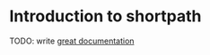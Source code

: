 # Introduction to shortpath

TODO: write [great documentation](http://jacobian.org/writing/what-to-write/)
